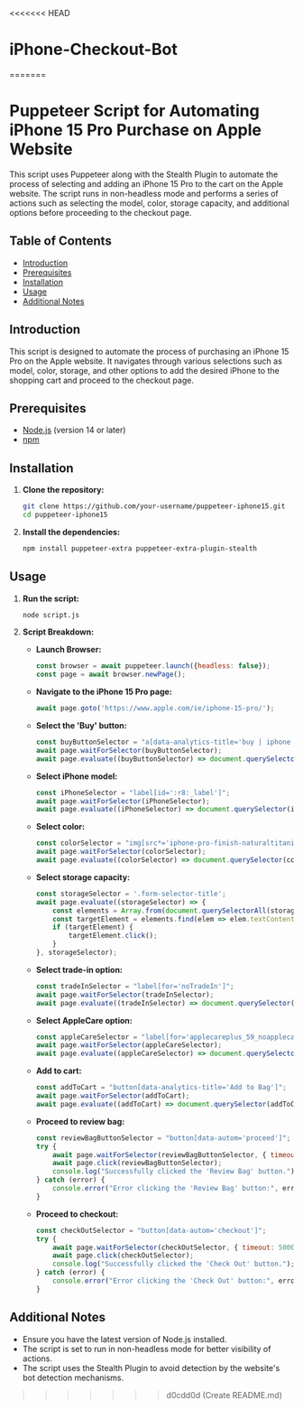 <<<<<<< HEAD
# iPhone-Checkout-Bot
=======
# Puppeteer Script for Automating iPhone 15 Pro Purchase on Apple Website

This script uses Puppeteer along with the Stealth Plugin to automate the process of selecting and adding an iPhone 15 Pro to the cart on the Apple website. The script runs in non-headless mode and performs a series of actions such as selecting the model, color, storage capacity, and additional options before proceeding to the checkout page.

## Table of Contents

- [Introduction](#introduction)
- [Prerequisites](#prerequisites)
- [Installation](#installation)
- [Usage](#usage)
- [Additional Notes](#additional-notes)

## Introduction

This script is designed to automate the process of purchasing an iPhone 15 Pro on the Apple website. It navigates through various selections such as model, color, storage, and other options to add the desired iPhone to the shopping cart and proceed to the checkout page.

## Prerequisites

- [Node.js](https://nodejs.org/) (version 14 or later)
- [npm](https://www.npmjs.com/)

## Installation

1. **Clone the repository:**

    ```sh
    git clone https://github.com/your-username/puppeteer-iphone15.git
    cd puppeteer-iphone15
    ```

2. **Install the dependencies:**

    ```sh
    npm install puppeteer-extra puppeteer-extra-plugin-stealth
    ```

## Usage

1. **Run the script:**

    ```sh
    node script.js
    ```

2. **Script Breakdown:**

    - **Launch Browser:**

        ```javascript
        const browser = await puppeteer.launch({headless: false});
        const page = await browser.newPage();
        ```

    - **Navigate to the iPhone 15 Pro page:**

        ```javascript
        await page.goto('https://www.apple.com/ie/iphone-15-pro/');
        ```

    - **Select the 'Buy' button:**

        ```javascript
        const buyButtonSelector = "a[data-analytics-title='buy | iphone 15 pro']";
        await page.waitForSelector(buyButtonSelector);
        await page.evaluate((buyButtonSelector) => document.querySelector(buyButtonSelector).click(), buyButtonSelector);
        ```

    - **Select iPhone model:**

        ```javascript
        const iPhoneSelector = "label[id=':r8:_label']";
        await page.waitForSelector(iPhoneSelector);
        await page.evaluate((iPhoneSelector) => document.querySelector(iPhoneSelector).click(), iPhoneSelector);
        ```

    - **Select color:**

        ```javascript
        const colorSelector = "img[src*='iphone-pro-finish-naturaltitanium-202309']";
        await page.waitForSelector(colorSelector);
        await page.evaluate((colorSelector) => document.querySelector(colorSelector).click(), colorSelector);
        ```

    - **Select storage capacity:**

        ```javascript
        const storageSelector = '.form-selector-title';
        await page.evaluate((storageSelector) => {
            const elements = Array.from(document.querySelectorAll(storageSelector));
            const targetElement = elements.find(elem => elem.textContent.includes('1TB'));
            if (targetElement) {
                targetElement.click();
            }
        }, storageSelector);
        ```

    - **Select trade-in option:**

        ```javascript
        const tradeInSelector = "label[for='noTradeIn']";
        await page.waitForSelector(tradeInSelector);
        await page.evaluate((tradeInSelector) => document.querySelector(tradeInSelector).click(), tradeInSelector);
        ```

    - **Select AppleCare option:**

        ```javascript
        const appleCareSelector = "label[for='applecareplus_59_noapplecare']";
        await page.waitForSelector(appleCareSelector);
        await page.evaluate((appleCareSelector) => document.querySelector(appleCareSelector).click(), appleCareSelector);
        ```

    - **Add to cart:**

        ```javascript
        const addToCart = "button[data-analytics-title='Add to Bag']";
        await page.waitForSelector(addToCart);
        await page.evaluate((addToCart) => document.querySelector(addToCart).click(), addToCart);
        ```

    - **Proceed to review bag:**

        ```javascript
        const reviewBagButtonSelector = "button[data-autom='proceed']";
        try {
            await page.waitForSelector(reviewBagButtonSelector, { timeout: 5000 });
            await page.click(reviewBagButtonSelector);
            console.log("Successfully clicked the 'Review Bag' button.");
        } catch (error) {
            console.error("Error clicking the 'Review Bag' button:", error);
        }
        ```

    - **Proceed to checkout:**

        ```javascript
        const checkOutSelector = "button[data-autom='checkout']";
        try {
            await page.waitForSelector(checkOutSelector, { timeout: 5000 });
            await page.click(checkOutSelector);
            console.log("Successfully clicked the 'Check Out' button.");
        } catch (error) {
            console.error("Error clicking the 'Check Out' button:", error);
        }
        ```

## Additional Notes

- Ensure you have the latest version of Node.js installed.
- The script is set to run in non-headless mode for better visibility of actions.
- The script uses the Stealth Plugin to avoid detection by the website's bot detection mechanisms.
>>>>>>> d0cdd0d (Create README.md)
